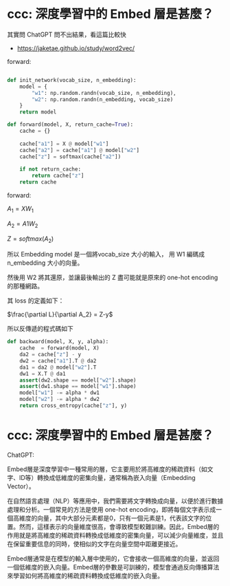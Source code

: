 # ccc: 深度學習中的 Embed 層是甚麼？

其實問 ChatGPT 問不出結果，看這篇比較快

* https://jaketae.github.io/study/word2vec/


forward:

```py

def init_network(vocab_size, n_embedding):
    model = {
        "w1": np.random.randn(vocab_size, n_embedding),
        "w2": np.random.randn(n_embedding, vocab_size)
    }
    return model

def forward(model, X, return_cache=True):
    cache = {}
    
    cache["a1"] = X @ model["w1"]
    cache["a2"] = cache["a1"] @ model["w2"]
    cache["z"] = softmax(cache["a2"])
    
    if not return_cache:
        return cache["z"]
    return cache
```

forward:

$A_1 = X W_1$

$A_2 = A1 W_2$

$Z = softmax(A_2)$

所以 Embedding model 是一個將vocab_size 大小的輸入， 用 W1 編碼成 n_embedding 大小的向量。

然後用 W2 將其還原，並讓最後輸出的 Z 盡可能就是原來的 one-hot encoding 的那種網路。

其 loss 的定義如下：

$\frac{\partial L}{\partial A_2} = Z-y$


所以反傳遞的程式碼如下

```py
def backward(model, X, y, alpha):
    cache  = forward(model, X)
    da2 = cache["z"] - y
    dw2 = cache["a1"].T @ da2
    da1 = da2 @ model["w2"].T
    dw1 = X.T @ da1
    assert(dw2.shape == model["w2"].shape)
    assert(dw1.shape == model["w1"].shape)
    model["w1"] -= alpha * dw1
    model["w2"] -= alpha * dw2
    return cross_entropy(cache["z"], y)
```











# ccc: 深度學習中的 Embed 層是甚麼？

ChatGPT:

Embed層是深度學習中一種常用的層，它主要用於將高維度的稀疏資料（如文字、ID等）轉換成低維度的密集向量，通常稱為嵌入向量（Embedding Vector）。

在自然語言處理（NLP）等應用中，我們需要將文字轉換成向量，以便於進行數據處理和分析。一個常見的方法是使用 one-hot encoding，即將每個文字表示成一個高維度的向量，其中大部分元素都是0，只有一個元素是1，代表該文字的位置。然而，這樣表示的向量維度很高，會導致模型較難訓練。因此，Embed層的作用就是將高維度的稀疏資料轉換成低維度的密集向量，可以減少向量維度，並且在保留重要信息的同時，使相似的文字在向量空間中距離更接近。

Embed層通常是在模型的輸入層中使用的，它會接收一個高維度的向量，並返回一個低維度的嵌入向量。Embed層的參數是可訓練的，模型會通過反向傳播算法來學習如何將高維度的稀疏資料轉換成低維度的嵌入向量。
